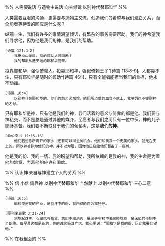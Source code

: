 %% 人需要说话 与造物主说话 向主倾诉 以别神代替耶和华 %%

人类需要互相的沟通，更需要与造物主交流，创造我们的希望与我们建立关系，而全能者等待着的回应是什么呢？

纵观一生，我们有许多的事情渴望倾诉，有繁杂的事务需要帮助。我们的神希望我们寻求他，因为他是我们的神，是我们的帮助。

	[诗篇 121:1-2]
		我要向山举目。我的帮助从何而来？
		我的帮助从造天地的耶和华而来。

投靠耶和华，强似倚赖人。投靠耶和华，强似倚赖王子^[诗篇 118:8-9]。人都靠不住，只有耶和华是随时的帮助^[诗篇 46:1]，只有全能者能担当我们的重担，他永不动摇。

	[诗篇 16:4]
		以别神代替耶和华的，他们的愁苦必加增。他们所浇奠的血我不献上，我嘴唇也不提别神的名号。

只有耶和华是神，只有他是我们的神，我们活着的意义与倚靠的都是他。我们要与神私交，而不是总是通过其他的媒介，至高者与我们之间只有一位中保，神的儿子耶稣基督。我们要不断联络于我们的葡萄树，这是**我们的神**。

	[希伯来书 11:15-16]
		他们若想念所离开的家乡，还有可以回去的机会。他们却羡慕一个更美的家乡，就是在天上的。所以神被称为他们的神，并不以为耻，因为他已经给他们预备了一座城。

他是我的份、我的一切、我的盼望和帮助，我所依赖的是我的神，我的生命是为着他的旨意、为着他的应许和国度。

%% 认识神 亲自与神建立个人的关系 %%

%% 信 小信 倚靠神 以别神代替耶和华 全然献上 以别神代替耶和华 三心二意 %%

	[诗篇 16:5]
		耶和华是我的产业，是我杯中的份，我所得的你为我持守。

	[耶利米哀歌 3:21-24]
		我想起这事，心里就有指望。我们不致消灭，是出于耶和华诸般的慈爱，是因他的怜悯不至断绝。每早晨这都是新的，你的诚实极其广大。我心里说：“耶和华是我的份，因此我要仰望他。”

%% 在我里面的 %%
